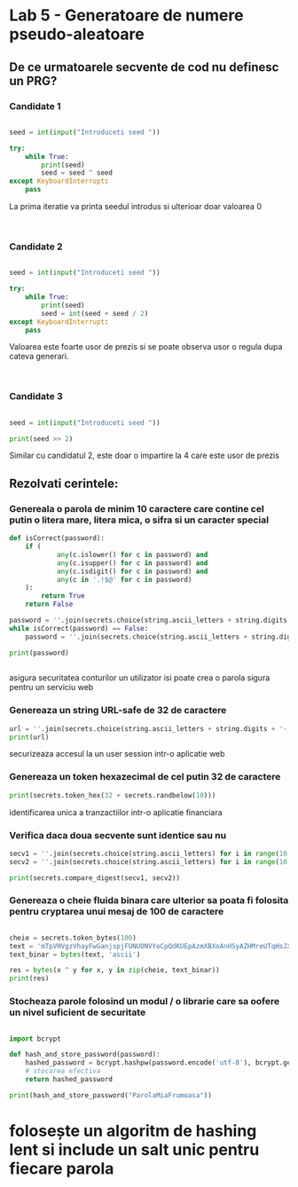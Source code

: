 # Lab 5 - Generatoare de numere pseudo-aleatoare 

## De ce urmatoarele secvente de cod nu definesc un PRG?



### Candidate 1
```python

seed = int(input("Introduceti seed "))

try:
    while True:
        print(seed)
        seed = seed ^ seed
except KeyboardInterrupt:
    pass
```

La prima iteratie va printa seedul introdus si ulterioar doar valoarea 0

<br>

### Candidate 2

```python

seed = int(input("Introduceti seed "))

try:
    while True:
        print(seed)
        seed = int(seed + seed / 2)
except KeyboardInterrupt:
    pass
```
Valoarea este foarte usor de prezis si se poate observa usor o regula dupa cateva generari.

<br>

### Candidate 3

```python

seed = int(input("Introduceti seed "))

print(seed >> 2)
```

Similar cu candidatul 2, este doar o impartire la 4 care este usor de prezis



## Rezolvati cerintele:

### Genereala o parola de minim 10 caractere care contine cel putin o litera mare, litera mica, o sifra si un caracter special

```python
def isCorrect(password):
    if (
            any(c.islower() for c in password) and
            any(c.isupper() for c in password) and
            any(c.isdigit() for c in password) and
            any(c in '.!$@' for c in password)
    ):
        return True
    return False

password = ''.join(secrets.choice(string.ascii_letters + string.digits + '.!$@') for i in range(10 + secrets.randbelow(10)))
while isCorrect(password) == False:
    password = ''.join(secrets.choice(string.ascii_letters + string.digits + '.!$@') for i in range(10 + secrets.randbelow(10)))

print(password)
    
```
asigura securitatea conturilor
un utilizator isi poate crea o parola sigura pentru un serviciu web



### Genereaza un string URL-safe de 32 de caractere

```python
url = ''.join(secrets.choice(string.ascii_letters + string.digits + '-_') for _ in range(32 + secrets.randbelow(10) ))
print(url)

```
securizeaza accesul la un user session intr-o aplicatie web

### Genereaza un token hexazecimal de cel putin 32 de caractere

```python
print(secrets.token_hex(32 + secrets.randbelow(10)))
```
identificarea unica a tranzactiilor intr-o aplicatie financiara


### Verifica daca doua secvente sunt identice sau nu

```python
secv1 = ''.join(secrets.choice(string.ascii_letters) for i in range(10 + secrets.randbelow(10)))
secv2 = ''.join(secrets.choice(string.ascii_letters) for i in range(10 + secrets.randbelow(10)))

print(secrets.compare_digest(secv1, secv2))
```



### Genereaza o cheie fluida binara care ulterior sa poata fi folosita pentru cryptarea unui mesaj de 100 de caractere

```python

cheie = secrets.token_bytes(100)
text = 'mTpVHVgzVhayFwGanjspjFUNUONVYoCpQdKUEpAzmXBXoAnHSyAZHMreUTqHsJXROOWgSBPeHYXrtnnwbahHssNaHMGOcXBgEzbP'
text_binar = bytes(text, 'ascii')

res = bytes(x ^ y for x, y in zip(cheie, text_binar))
print(res)

```


### Stocheaza parole folosind un modul / o librarie care sa oofere un nivel suficient de securitate

```python

import bcrypt

def hash_and_store_password(password):
    hashed_password = bcrypt.hashpw(password.encode('utf-8'), bcrypt.gensalt())
    # stocarea efectiva
    return hashed_password

print(hash_and_store_password("ParolaMiaFrumoasa"))

```


#  folosește un algoritm de hashing lent si include un salt unic pentru fiecare parola